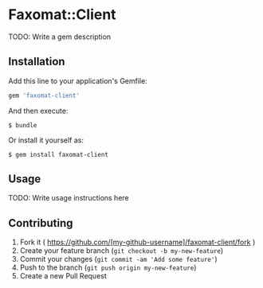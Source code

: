 # Faxomat::Client

TODO: Write a gem description

## Installation

Add this line to your application's Gemfile:

```ruby
gem 'faxomat-client'
```

And then execute:

    $ bundle

Or install it yourself as:

    $ gem install faxomat-client

## Usage

TODO: Write usage instructions here

## Contributing

1. Fork it ( https://github.com/[my-github-username]/faxomat-client/fork )
2. Create your feature branch (`git checkout -b my-new-feature`)
3. Commit your changes (`git commit -am 'Add some feature'`)
4. Push to the branch (`git push origin my-new-feature`)
5. Create a new Pull Request
